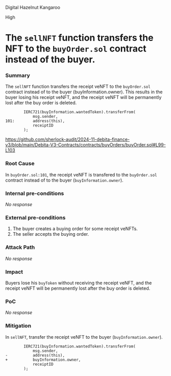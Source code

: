 Digital Hazelnut Kangaroo

High

# The `sellNFT` function transfers the NFT to the `buyOrder.sol` contract instead of the buyer.

### Summary

The `sellNFT` function transfers the receipt veNFT to the `buyOrder.sol` contract instead of to the buyer (buyInformation.owner). This results in the buyer losing his receipt veNFT, and the receipt veNFT will be permanently lost after the buy order is deleted.
```solidity
        IERC721(buyInformation.wantedToken).transferFrom(
            msg.sender,
101:        address(this),
            receiptID
        );
```
https://github.com/sherlock-audit/2024-11-debita-finance-v3/blob/main/Debita-V3-Contracts/contracts/buyOrders/buyOrder.sol#L99-L103

### Root Cause

In `buyOrder.sol:101`, the receipt veNFT is transfered to the `buyOrder.sol` contract instead of to the buyer (`buyInformation.owner`).

### Internal pre-conditions

_No response_

### External pre-conditions

1. The buyer creates a buying order for some receipt veNFTs.
2. The seller accepts the buying order.

### Attack Path

_No response_

### Impact

Buyers lose his `buyToken` without receiving the receipt veNFT, and the receipt veNFT will be permanently lost after the buy order is deleted.

### PoC

_No response_

### Mitigation

In `sellNFT`, transfer the receipt veNFT to the buyer (`buyInformation.owner`).
```solidity
        IERC721(buyInformation.wantedToken).transferFrom(
            msg.sender,
-           address(this),
+           buyInformation.owner,
            receiptID
        );
```